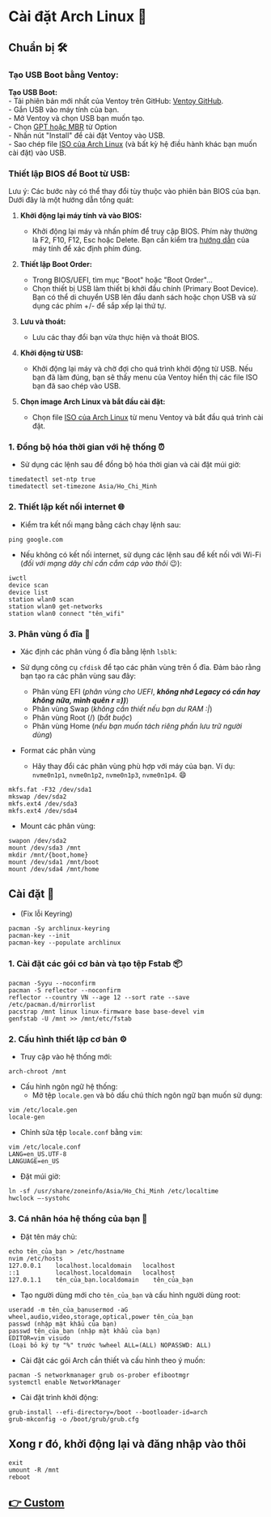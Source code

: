 <h1 id="cài-đặt-arch-linux-🐧">Cài đặt Arch Linux 🐧</h1>
<h2 id="chuẩn-bị-🛠️">Chuẩn bị 🛠️</h2>
<h3 id="tạo-usb-boot-bằng-ventoy">Tạo USB Boot bằng Ventoy:</h3>
<p><strong>Tạo USB Boot:</strong><br>
    -   Tải phiên bản mới nhất của Ventoy trên GitHub: <a href="https://github.com/ventoy/Ventoy/releases/">Ventoy GitHub</a>.<br>
    -   Gắn USB vào máy tính của bạn.<br>
    -   Mở Ventoy và chọn USB bạn muốn tạo.<br>
    -  Chọn <a href="https://quantrimang.com/cong-nghe/gpt-va-mbr-khac-nhau-nhu-the-nao-khi-phan-vung-o-dia-122635">GPT hoặc MBR</a> từ  Option<br>
    -   Nhấn nút &quot;Install&quot; để cài đặt Ventoy vào USB.<br>
    -   Sao chép file <a href="https://mirror.bizflycloud.vn/archlinux/iso/latest/">ISO của Arch Linux</a> (và bất kỳ hệ điều hành khác bạn muốn cài đặt) vào USB.</p>
<h3 id="thiết-lập-bios-để-boot-từ-usb">Thiết lập BIOS để Boot từ USB:</h3>
<p>Lưu ý: Các bước này có thể thay đổi tùy thuộc vào phiên bản BIOS của bạn. Dưới đây là một hướng dẫn tổng quát:</p>
<ol>
<li><p><strong>Khởi động lại máy tính và vào BIOS:</strong></p>
<ul>
<li>Khởi động lại máy và nhấn phím để truy cập BIOS. Phím này thường là F2, F10, F12, Esc hoặc Delete. Bạn cần kiểm tra <a href="https://www.thegioididong.com/hoi-dap/huong-dan-cach-vao-bios-win-10-va-cac-phim-tat-1532092#:~:text=B%E1%BA%A5m%20gi%E1%BB%AF%20ph%C3%ADm%20F2%20%C4%91%E1%BB%83%20v%C3%A0o%20%C4%91%C6%B0%E1%BB%A3c%20BIOS.&text=B%E1%BA%A5m%20gi%E1%BB%AF%20ph%C3%ADm%20F12%20%C4%91%E1%BB%83,v%E1%BB%ABa%20kh%E1%BB%9Fi%20%C4%91%E1%BB%99ng%20l%E1%BA%A1i%20m%C3%A1y.&text=B%E1%BA%A5m%20gi%E1%BB%AF%20ph%C3%ADm%20ESC%20%C4%91%E1%BB%83%20v%C3%A0o%20BIOS%20khi%20kh%E1%BB%9Fi%20%C4%91%E1%BB%99ng%20l%E1%BA%A1i%20m%C3%A1y.">hướng dẫn</a> của máy tính để xác định phím đúng.</li>
</ul>
</li>
<li><p><strong>Thiết lập Boot Order:</strong></p>
<ul>
<li>Trong BIOS/UEFI, tìm mục &quot;Boot&quot; hoặc &quot;Boot Order&quot;...</li>
<li>Chọn thiết bị USB làm thiết bị khởi đầu chính (Primary Boot Device). Bạn có thể di chuyển USB lên đầu danh sách hoặc chọn USB và sử dụng các phím +/- để sắp xếp lại thứ tự.</li>
</ul>
</li>
<li><p><strong>Lưu và thoát:</strong></p>
<ul>
<li>Lưu các thay đổi bạn vừa thực hiện và thoát BIOS.</li>
</ul>
</li>
<li><p><strong>Khởi động từ USB:</strong></p>
<ul>
<li>Khởi động lại máy và chờ đợi cho quá trình khởi động từ USB. Nếu bạn đã làm đúng, bạn sẽ thấy menu của Ventoy hiển thị các file ISO bạn đã sao chép vào USB.</li>
</ul>
</li>
<li><p><strong>Chọn image Arch Linux và bắt đầu cài đặt:</strong></p>
<ul>
<li>Chọn file <a href="https://mirror.bizflycloud.vn/archlinux/iso/latest/">ISO của Arch Linux</a> từ menu Ventoy và bắt đầu quá trình cài đặt.</li>
</ul>
</li>
</ol>
<h3 id="1-đồng-bộ-hóa-thời-gian-với-hệ-thống-⏰">1. Đồng bộ hóa thời gian với hệ thống ⏰</h3>
<ul>
    <li>Sử dụng các lệnh sau để đồng bộ hóa thời gian và cài đặt múi giờ:</li>
</ul>
<pre><code class="language-bash">timedatectl set-ntp true
timedatectl set-timezone Asia/Ho_Chi_Minh
</code></pre>
<h3 id="2-thiết-lập-kết-nối-internet-🌐">2. Thiết lập kết nối internet 🌐</h3>
<ul>
    <li>Kiểm tra kết nối mạng bằng cách chạy lệnh sau:</li>
</ul>
<pre><code class="language-bash">ping google.com
</code></pre>
<ul>
    <li>Nếu không có kết nối internet, sử dụng các lệnh sau để kết nối với Wi-Fi (<em>đối với mạng dây chỉ cần cắm cáp
            vào thôi</em> 😉):</li>
</ul>
<pre><code class="language-bash">iwctl
device scan
device list
station wlan0 scan
station wlan0 get-networks
station wlan0 connect &quot;tên_wifi&quot;
</code></pre>
<h3 id="3-phân-vùng-ổ-đĩa-📂">3. Phân vùng ổ đĩa 📂</h3>
<ul>
    <li>
        <p>Xác định các phân vùng ổ đĩa bằng lệnh <code>lsblk</code>:</p>
    </li>
    <li>
        <p>Sử dụng công cụ <code>cfdisk</code> để tạo các phân vùng trên ổ đĩa. Đảm bảo rằng bạn tạo ra các phân vùng
            sau đây:</p>
        <ul>
            <li>Phân vùng EFI (<em>phân vùng cho UEFI</em>, <em><strong>không nhớ Legacy có cần hay không nữa, mình quên
                        r =))</strong></em>)</li>
            <li>Phân vùng Swap (<em>không cần thiết nếu bạn dư RAM :|</em>)</li>
            <li>Phân vùng Root (/) (<em>bắt buộc</em>)</li>
            <li>Phân vùng Home (<em>nếu bạn muốn tách riêng phần lưu trữ người dùng</em>)</li>
        </ul>
    </li>
    <li>
        <p>Format các phân vùng</p>
        <ul>
            <li>Hãy thay đổi các phân vùng phù hợp với máy của bạn. Ví dụ: <code>nvme0n1p1</code>,
                <code>nvme0n1p2</code>, <code>nvme0n1p3</code>, <code>nvme0n1p4</code>. 😄</li>
        </ul>
    </li>
</ul>
<pre><code class="language-bash">mkfs.fat -F32 /dev/sda1
mkswap /dev/sda2
mkfs.ext4 /dev/sda3
mkfs.ext4 /dev/sda4
</code></pre>
<ul>
    <li>Mount các phân vùng:</li>
</ul>
<pre><code class="language-bash">swapon /dev/sda2
mount /dev/sda3 /mnt
mkdir /mnt/{boot,home}
mount /dev/sda1 /mnt/boot
mount /dev/sda4 /mnt/home
</code></pre>
<h2 id="cài-đặt-🚀">Cài đặt 🚀</h2>
<ul>
    <li>(Fix lỗi Keyring)</li>
</ul>
<pre><code class="language-bash">pacman -Sy archlinux-keyring
pacman-key --init
pacman-key --populate archlinux
</code></pre>
<h3 id="1-cài-đặt-các-gói-cơ-bản-và-tạo-tệp-fstab-📦">1. Cài đặt các gói cơ bản và tạo tệp Fstab 📦</h3>
<pre><code class="language-bash">pacman -Syyu --noconfirm
pacman -S reflector --noconfirm
reflector --country VN --age 12 --sort rate --save /etc/pacman.d/mirrorlist
pacstrap /mnt linux linux-firmware base base-devel vim
genfstab -U /mnt &gt;&gt; /mnt/etc/fstab
</code></pre>
<h3 id="2-cấu-hình-thiết-lập-cơ-bản-⚙️">2. Cấu hình thiết lập cơ bản ⚙️</h3>
<ul>
    <li>Truy cập vào hệ thống mới:</li>
</ul>
<pre><code class="language-bash">arch-chroot /mnt
</code></pre>
<ul>
    <li>Cấu hình ngôn ngữ hệ thống:<ul>
            <li>Mở tệp <code>locale.gen</code> và bỏ dấu chú thích ngôn ngữ bạn muốn sử dụng:</li>
        </ul>
    </li>
</ul>
<pre><code class="language-bash">vim /etc/locale.gen
locale-gen
</code></pre>
<ul>
    <li>Chỉnh sửa tệp <code>locale.conf</code> bằng <code>vim</code>:</li>
</ul>
<pre><code class="language-bash">vim /etc/locale.conf
LANG=en_US.UTF-8
LANGUAGE=en_US
</code></pre>
<ul>
    <li>Đặt múi giờ:</li>
</ul>
<pre><code class="language-bash">ln -sf /usr/share/zoneinfo/Asia/Ho_Chi_Minh /etc/localtime
hwclock —-systohc
</code></pre>
<h3 id="3-cá-nhân-hóa-hệ-thống-của-bạn-🌟">3. Cá nhân hóa hệ thống của bạn 🌟</h3>
<ul>
    <li>Đặt tên máy chủ:</li>
</ul>
<pre><code class="language-bash">echo tên_của_bạn &gt; /etc/hostname
nvim /etc/hosts
127.0.0.1    localhost.localdomain   localhost
::1          localhost.localdomain   localhost
127.0.1.1    tên_của_bạn.localdomain    tên_của_bạn
</code></pre>
<ul>
    <li>Tạo người dùng mới cho <code>tên_của_bạn</code> và cấu hình người dùng root:</li>
</ul>
<pre><code class="language-bash">useradd -m tên_của_bạnusermod -aG wheel,audio,video,storage,optical,power tên_của_bạn
passwd (nhập mật khẩu của bạn)
passwd tên_của_bạn (nhập mật khẩu của bạn)
EDITOR=vim visudo
(Loại bỏ ký tự &quot;%&quot; trước %wheel ALL=(ALL) NOPASSWD: ALL)
</code></pre>
<ul>
    <li>Cài đặt các gói Arch cần thiết và cấu hình theo ý muốn:</li>
</ul>
<pre><code class="language-bash">pacman -S networkmanager grub os-prober efibootmgr
systemctl enable NetworkManager
</code></pre>
<ul>
    <li>Cài đặt trình khởi động:</li>
</ul>
<pre><code class="language-bash">grub-install --efi-directory=/boot --bootloader-id=arch
grub-mkconfig -o /boot/grub/grub.cfg
</code></pre>
<h2 id="xong-r-đó-khởi-động-lại-và-đăng-nhập-vào-thôi">Xong r đó, khởi động lại và đăng nhập vào thôi</h2>
<pre><code class="language-bash">exit
umount -R /mnt
reboot
</code></pre>
<h2 id="👉-custom"><a href="https://github.com/tripleseven190504/arch/blob/main/CUSTOM.MD">👉 Custom</a></h2>
